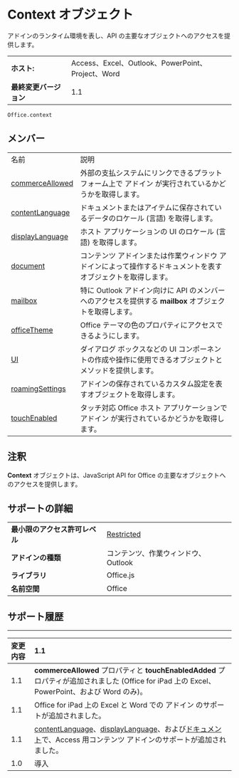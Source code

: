 
# Context オブジェクト
アドインのランタイム環境を表し、API の主要なオブジェクトへのアクセスを提供します。

|||
|:-----|:-----|
|**ホスト:**|Access、Excel、Outlook、PowerPoint、Project、Word|
|**最終変更バージョン**|1.1|

```
Office.context
```


## メンバー

|||
|:-----|:-----|
|名前|説明|
|[commerceAllowed](../../reference/shared/office.context.commerceallowed.md)|外部の支払システムにリンクできるプラットフォーム上で アドイン が実行されているかどうかを取得します。|
|[contentLanguage](../../reference/shared/office.context.contentlanguage.md)|ドキュメントまたはアイテムに保存されているデータのロケール (言語) を取得します。|
|[displayLanguage](../../reference/shared/office.context.displaylanguage.md)|ホスト アプリケーションの UI のロケール (言語) を取得します。|
|[document](../../reference/shared/office.context.document.md)|コンテンツ アドインまたは作業ウィンドウ アドインによって操作するドキュメントを表すオブジェクトを取得します。|
|[mailbox](../../reference/shared/office.context.mailbox.md)|特に Outlook アドイン向けに API のメンバーへのアクセスを提供する  **mailbox** オブジェクトを取得します。|
|[officeTheme](../../reference/shared/office.context.officetheme.md)|Office テーマの色のプロパティにアクセスできるようにします。|
|[UI](../../reference/shared/officeui)|ダイアログ ボックスなどの UI コンポーネントの作成や操作に使用できるオブジェクトとメソッドを提供します。|
|[roamingSettings](../../reference/shared/office.context.roamingsettings.md)|アドインの保存されているカスタム設定を表すオブジェクトを取得します。|
|[touchEnabled](../../reference/shared/office.context.touchenabled.md)|タッチ対応 Office ホスト アプリケーションで アドイン が実行されているかどうかを取得します。|

## 注釈

**Context** オブジェクトは、JavaScript API for Office の主要なオブジェクトへのアクセスを提供します。


## サポートの詳細



|||
|:-----|:-----|
|**最小限のアクセス許可レベル**|[Restricted](../../docs/develop/requesting-permissions-for-api-use-in-content-and-task-pane-add-ins.md)|
|**アドインの種類**|コンテンツ、作業ウィンドウ、Outlook|
|**ライブラリ**|Office.js|
|**名前空間**|Office|

## サポート履歴



****


|**変更内容**|**1.1**|
|:-----|:-----|
|1.1|**commerceAllowed** プロパティと **touchEnabledAdded** プロパティが追加されました (Office for iPad 上の Excel、PowerPoint、および Word のみ)。|
|1.1|Office for iPad 上の Excel と Word での アドイン のサポートが追加されました。|
|1.1|[contentLanguage](../../reference/shared/office.context.contentlanguage.md)、[displayLanguage](../../reference/shared/office.context.displaylanguage.md)、および[ドキュメント](../../reference/shared/office.context.document.md)で、Access 用コンテンツ アドインのサポートが追加されました。|
|1.0|導入|
